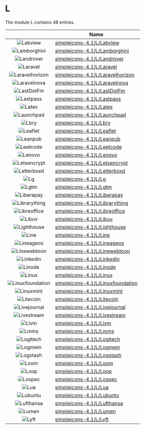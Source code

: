 # L

The module L contains 48 entries.



| |Name|
|:---:|---|
|![Labview](../simpleicons-4.1/L/Labview.element.png)|[simpleicons-4.1/L/Labview](../simpleicons-4.1/L/Labview.md)
|![Lamborghini](../simpleicons-4.1/L/Lamborghini.element.png)|[simpleicons-4.1/L/Lamborghini](../simpleicons-4.1/L/Lamborghini.md)
|![Landrover](../simpleicons-4.1/L/Landrover.element.png)|[simpleicons-4.1/L/Landrover](../simpleicons-4.1/L/Landrover.md)
|![Laravel](../simpleicons-4.1/L/Laravel.element.png)|[simpleicons-4.1/L/Laravel](../simpleicons-4.1/L/Laravel.md)
|![Laravelhorizon](../simpleicons-4.1/L/Laravelhorizon.element.png)|[simpleicons-4.1/L/Laravelhorizon](../simpleicons-4.1/L/Laravelhorizon.md)
|![Laravelnova](../simpleicons-4.1/L/Laravelnova.element.png)|[simpleicons-4.1/L/Laravelnova](../simpleicons-4.1/L/Laravelnova.md)
|![LastDotFm](../simpleicons-4.1/L/LastDotFm.element.png)|[simpleicons-4.1/L/LastDotFm](../simpleicons-4.1/L/LastDotFm.md)
|![Lastpass](../simpleicons-4.1/L/Lastpass.element.png)|[simpleicons-4.1/L/Lastpass](../simpleicons-4.1/L/Lastpass.md)
|![Latex](../simpleicons-4.1/L/Latex.element.png)|[simpleicons-4.1/L/Latex](../simpleicons-4.1/L/Latex.md)
|![Launchpad](../simpleicons-4.1/L/Launchpad.element.png)|[simpleicons-4.1/L/Launchpad](../simpleicons-4.1/L/Launchpad.md)
|![Lbry](../simpleicons-4.1/L/Lbry.element.png)|[simpleicons-4.1/L/Lbry](../simpleicons-4.1/L/Lbry.md)
|![Leaflet](../simpleicons-4.1/L/Leaflet.element.png)|[simpleicons-4.1/L/Leaflet](../simpleicons-4.1/L/Leaflet.md)
|![Leanpub](../simpleicons-4.1/L/Leanpub.element.png)|[simpleicons-4.1/L/Leanpub](../simpleicons-4.1/L/Leanpub.md)
|![Leetcode](../simpleicons-4.1/L/Leetcode.element.png)|[simpleicons-4.1/L/Leetcode](../simpleicons-4.1/L/Leetcode.md)
|![Lenovo](../simpleicons-4.1/L/Lenovo.element.png)|[simpleicons-4.1/L/Lenovo](../simpleicons-4.1/L/Lenovo.md)
|![Letsencrypt](../simpleicons-4.1/L/Letsencrypt.element.png)|[simpleicons-4.1/L/Letsencrypt](../simpleicons-4.1/L/Letsencrypt.md)
|![Letterboxd](../simpleicons-4.1/L/Letterboxd.element.png)|[simpleicons-4.1/L/Letterboxd](../simpleicons-4.1/L/Letterboxd.md)
|![Lg](../simpleicons-4.1/L/Lg.element.png)|[simpleicons-4.1/L/Lg](../simpleicons-4.1/L/Lg.md)
|![Lgtm](../simpleicons-4.1/L/Lgtm.element.png)|[simpleicons-4.1/L/Lgtm](../simpleicons-4.1/L/Lgtm.md)
|![Liberapay](../simpleicons-4.1/L/Liberapay.element.png)|[simpleicons-4.1/L/Liberapay](../simpleicons-4.1/L/Liberapay.md)
|![Librarything](../simpleicons-4.1/L/Librarything.element.png)|[simpleicons-4.1/L/Librarything](../simpleicons-4.1/L/Librarything.md)
|![Libreoffice](../simpleicons-4.1/L/Libreoffice.element.png)|[simpleicons-4.1/L/Libreoffice](../simpleicons-4.1/L/Libreoffice.md)
|![Libuv](../simpleicons-4.1/L/Libuv.element.png)|[simpleicons-4.1/L/Libuv](../simpleicons-4.1/L/Libuv.md)
|![Lighthouse](../simpleicons-4.1/L/Lighthouse.element.png)|[simpleicons-4.1/L/Lighthouse](../simpleicons-4.1/L/Lighthouse.md)
|![Line](../simpleicons-4.1/L/Line.element.png)|[simpleicons-4.1/L/Line](../simpleicons-4.1/L/Line.md)
|![Lineageos](../simpleicons-4.1/L/Lineageos.element.png)|[simpleicons-4.1/L/Lineageos](../simpleicons-4.1/L/Lineageos.md)
|![Linewebtoon](../simpleicons-4.1/L/Linewebtoon.element.png)|[simpleicons-4.1/L/Linewebtoon](../simpleicons-4.1/L/Linewebtoon.md)
|![Linkedin](../simpleicons-4.1/L/Linkedin.element.png)|[simpleicons-4.1/L/Linkedin](../simpleicons-4.1/L/Linkedin.md)
|![Linode](../simpleicons-4.1/L/Linode.element.png)|[simpleicons-4.1/L/Linode](../simpleicons-4.1/L/Linode.md)
|![Linux](../simpleicons-4.1/L/Linux.element.png)|[simpleicons-4.1/L/Linux](../simpleicons-4.1/L/Linux.md)
|![Linuxfoundation](../simpleicons-4.1/L/Linuxfoundation.element.png)|[simpleicons-4.1/L/Linuxfoundation](../simpleicons-4.1/L/Linuxfoundation.md)
|![Linuxmint](../simpleicons-4.1/L/Linuxmint.element.png)|[simpleicons-4.1/L/Linuxmint](../simpleicons-4.1/L/Linuxmint.md)
|![Litecoin](../simpleicons-4.1/L/Litecoin.element.png)|[simpleicons-4.1/L/Litecoin](../simpleicons-4.1/L/Litecoin.md)
|![Livejournal](../simpleicons-4.1/L/Livejournal.element.png)|[simpleicons-4.1/L/Livejournal](../simpleicons-4.1/L/Livejournal.md)
|![Livestream](../simpleicons-4.1/L/Livestream.element.png)|[simpleicons-4.1/L/Livestream](../simpleicons-4.1/L/Livestream.md)
|![Llvm](../simpleicons-4.1/L/Llvm.element.png)|[simpleicons-4.1/L/Llvm](../simpleicons-4.1/L/Llvm.md)
|![Lmms](../simpleicons-4.1/L/Lmms.element.png)|[simpleicons-4.1/L/Lmms](../simpleicons-4.1/L/Lmms.md)
|![Logitech](../simpleicons-4.1/L/Logitech.element.png)|[simpleicons-4.1/L/Logitech](../simpleicons-4.1/L/Logitech.md)
|![Logmein](../simpleicons-4.1/L/Logmein.element.png)|[simpleicons-4.1/L/Logmein](../simpleicons-4.1/L/Logmein.md)
|![Logstash](../simpleicons-4.1/L/Logstash.element.png)|[simpleicons-4.1/L/Logstash](../simpleicons-4.1/L/Logstash.md)
|![Loom](../simpleicons-4.1/L/Loom.element.png)|[simpleicons-4.1/L/Loom](../simpleicons-4.1/L/Loom.md)
|![Loop](../simpleicons-4.1/L/Loop.element.png)|[simpleicons-4.1/L/Loop](../simpleicons-4.1/L/Loop.md)
|![Lospec](../simpleicons-4.1/L/Lospec.element.png)|[simpleicons-4.1/L/Lospec](../simpleicons-4.1/L/Lospec.md)
|![Lua](../simpleicons-4.1/L/Lua.element.png)|[simpleicons-4.1/L/Lua](../simpleicons-4.1/L/Lua.md)
|![Lubuntu](../simpleicons-4.1/L/Lubuntu.element.png)|[simpleicons-4.1/L/Lubuntu](../simpleicons-4.1/L/Lubuntu.md)
|![Lufthansa](../simpleicons-4.1/L/Lufthansa.element.png)|[simpleicons-4.1/L/Lufthansa](../simpleicons-4.1/L/Lufthansa.md)
|![Lumen](../simpleicons-4.1/L/Lumen.element.png)|[simpleicons-4.1/L/Lumen](../simpleicons-4.1/L/Lumen.md)
|![Lyft](../simpleicons-4.1/L/Lyft.element.png)|[simpleicons-4.1/L/Lyft](../simpleicons-4.1/L/Lyft.md)

